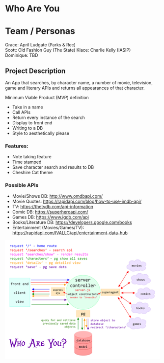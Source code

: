 # Who Are You

# Team / Personas
Grace: April Ludgate (Parks & Rec)  
Scott: Old Fashion Guy (The State)
Klace: Charlie Kelly (IASIP)  
Dominique: TBD

## Project Description
An App that searches, by character name, a number of movie, television, game and literary APIs and returns all appearances of that character.

Minimum Viable Product (MVP) definition
- Take in a name
- Call APIs
- Return every instance of the search
- Display to front end
- Writing to a DB
- Style to aesthetically please

### Features: 
- Note taking feature   
- Time stamped  
- Save character search and results to DB  
- Cheshire Cat theme  

### Possible APIs
- Movie/Shows DB: http://www.omdbapi.com/  
- Movie Quotes: https://rapidapi.com/blog/how-to-use-imdb-api/   
- TV: https://thetvdb.com/api-information   
- Comic DB: https://superheroapi.com/  
- Games DB: https://www.igdb.com/api   
- Books/Literature DB: https://developers.google.com/books   
- Entertainment (Movies/Games/TV): https://rapidapi.com/IVALLC/api/entertainment-data-hub   


![wrrc](readme-assets/wrrc.jpg)
